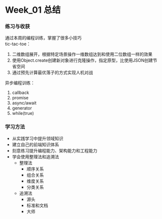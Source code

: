# Week_01 总结

<a name="7470adb1"></a>
### 练习与收获
通过本周的编程训练，掌握了很多小技巧<br />tic-tac-toe：

1. 二维数组展开，根据特定场景操作一维数组达到和使用二位数组一样的效果
1. 使用Object.create创建新对象进行克隆操作，指定原型，比使用JSON创建节省空间
1. 通过预先计算最优落子的方式实现人机对战

异步编程训练：

1. callback
1. promise
1. async/await
1. generator
1. while(true)



<a name="9R5Td"></a>
### 学习方法

- 从实践学习中提升领域知识
- 建立自己的前端知识体系
- 刻意练习提升编程能力、架构能力和工程能力
- 学会使用整理法和追溯法
   - 整理法
      - 顺序关系
      - 组合关系
      - 维度关系
      - 分类关系
   - 追溯法
      - 源头
      - 标准和文档
      - 大师



